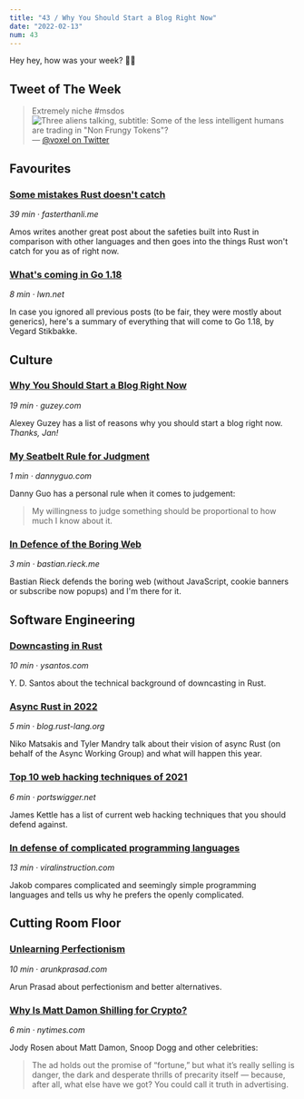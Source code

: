 ```yaml
---
title: "43 / Why You Should Start a Blog Right Now"
date: "2022-02-13"
num: 43
---
```


Hey hey, how was your week? ✌🏻

## Tweet of The Week

> Extremely niche #msdos
> ![Three aliens talking, subtitle: Some of the less intelligent humans are trading in "Non Frungy Tokens"?](twitter_image.png)
> — [@voxel on Twitter](https://twitter.com/voxel/status/1492049780734050304)

## Favourites

### [Some mistakes Rust doesn't catch](https://fasterthanli.me/articles/some-mistakes-rust-doesnt-catch)

_39 min · fasterthanli.me_

Amos writes another great post about the safeties built into Rust in comparison with other languages and then goes into the things Rust won't catch for you as of right now.

### [What's coming in Go 1.18](https://lwn.net/SubscriberLink/883602/49e588e5d73cef84/)

_8 min · lwn.net_

In case you ignored all previous posts (to be fair, they were mostly about generics), here's a summary of everything that will come to Go 1.18, by Vegard Stikbakke.

## Culture

### [Why You Should Start a Blog Right Now](https://guzey.com/personal/why-have-a-blog/)

_19 min · guzey.com_

Alexey Guzey has a list of reasons why you should start a blog right now. _Thanks, Jan!_

### [My Seatbelt Rule for Judgment](https://www.dannyguo.com/blog/my-seatbelt-rule-for-judgment/)

_1 min · dannyguo.com_

Danny Guo has a personal rule when it comes to judgement:

> My willingness to judge something should be proportional to how much I know about it.

### [In Defence of the Boring Web](https://bastian.rieck.me/blog/posts/2022/boring/)

_3 min · bastian.rieck.me_

Bastian Rieck defends the boring web (without JavaScript, cookie banners or subscribe now popups) and I'm there for it.

## Software Engineering

### [Downcasting in Rust](https://ysantos.com/blog/downcast-rust)

_10 min · ysantos.com_

Y. D. Santos about the technical background of downcasting in Rust.

### [Async Rust in 2022](https://blog.rust-lang.org/inside-rust/2022/02/03/async-in-2022.html)

_5 min · blog.rust-lang.org_

Niko Matsakis and Tyler Mandry talk about their vision of async Rust (on behalf of the Async Working Group) and what will happen this year.

### [Top 10 web hacking techniques of 2021](https://portswigger.net/research/top-10-web-hacking-techniques-of-2021)

_6 min · portswigger.net_

James Kettle has a list of current web hacking techniques that you should defend against.

### [In defense of complicated programming languages](https://viralinstruction.com/posts/defense)

_13 min · viralinstruction.com_

Jakob compares complicated and seemingly simple programming languages and tells us why he prefers the openly complicated.

## Cutting Room Floor

### [Unlearning Perfectionism](https://arunkprasad.com/log/unlearning-perfectionism/)

_10 min · arunkprasad.com_

Arun Prasad about perfectionism and better alternatives.

### [Why Is Matt Damon Shilling for Crypto?](https://www.nytimes.com/2022/02/02/magazine/matt-damon-crypto.html)

_6 min · nytimes.com_

Jody Rosen about Matt Damon, Snoop Dogg and other celebrities:

> The ad holds out the promise of “fortune,” but what it’s really selling is danger, the dark and desperate thrills of precarity itself — because, after all, what else have we got? You could call it truth in advertising.
